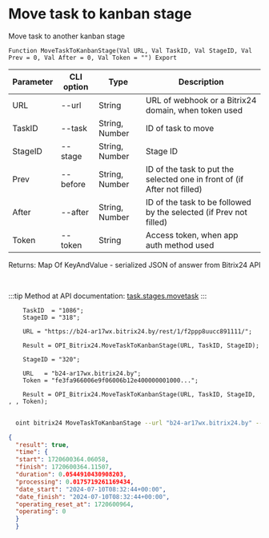 ﻿---
sidebar_position: 5
---

# Move task to kanban stage
 Move task to another kanban stage



`Function MoveTaskToKanbanStage(Val URL, Val TaskID, Val StageID, Val Prev = 0, Val After = 0, Val Token = "") Export`

  | Parameter | CLI option | Type | Description |
  |-|-|-|-|
  | URL | --url | String | URL of webhook or a Bitrix24 domain, when token used |
  | TaskID | --task | String, Number | ID of task to move |
  | StageID | --stage | String, Number | Stage ID |
  | Prev | --before | String, Number | ID of the task to put the selected one in front of (if After not filled) |
  | After | --after | String, Number | ID of the task to be followed by the selected (if Prev not filled) |
  | Token | --token | String | Access token, when app auth method used |

  
  Returns:  Map Of KeyAndValue - serialized JSON of answer from Bitrix24 API

<br/>

:::tip
Method at API documentation: [task.stages.movetask](https://dev.1c-bitrix.ru/rest_help/tasks/task/kanban/task_stages_movetask.php)
:::
<br/>


```bsl title="Code example"
    TaskID  = "1086";
    StageID = "318";

    URL = "https://b24-ar17wx.bitrix24.by/rest/1/f2ppp8uucc891111/";

    Result = OPI_Bitrix24.MoveTaskToKanbanStage(URL, TaskID, StageID);

    StageID = "320";

    URL   = "b24-ar17wx.bitrix24.by";
    Token = "fe3fa966006e9f06006b12e400000001000...";

    Result = OPI_Bitrix24.MoveTaskToKanbanStage(URL, TaskID, StageID, , , Token);
```



```sh title="CLI command example"
    
  oint bitrix24 MoveTaskToKanbanStage --url "b24-ar17wx.bitrix24.by" --task "1086" --stage "320" --before %before% --after %after% --token "fe3fa966006e9f06006b12e400000001000..."

```

```json title="Result"
{
  "result": true,
  "time": {
  "start": 1720600364.06058,
  "finish": 1720600364.11507,
  "duration": 0.0544910430908203,
  "processing": 0.0175719261169434,
  "date_start": "2024-07-10T08:32:44+00:00",
  "date_finish": "2024-07-10T08:32:44+00:00",
  "operating_reset_at": 1720600964,
  "operating": 0
  }
  }
```
